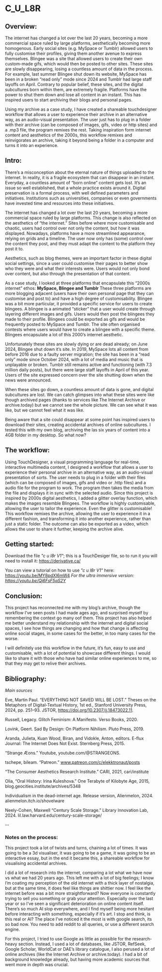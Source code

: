 # C_U_L8R

## Overview:

The internet has changed a lot over the last 20 years, becoming a more commercial space ruled by large platforms, aesthetically becoming more homogenous. 
Early social sites (e.g. MySpace or Tumblr) allowed users to fully customise their profiles, giving them another avenue to express themselves. Blingee was a site that allowed users to create their own custom-made gifs, which would then be posted to other sites. 
These sites are slowly disappearing, losing a countless amount of data in the process. For example, last summer Blingee shut down its website, MySpace has been in a broken “read only” mode since 2024 and Tumblr had large staff layoffs on April. 
Contrary to popular belief, these sites, and the digital subcultures born within them, are extremely fragile. Platforms have the power to shut them down and lose all content in an instant. This has inspired users to start archiving their blogs and personal pages. 

 
Using my archive as a case study, I have created a shareable touchdesigner workflow that allows a user to experience their archive in an alternative way, as an audio-visual presentation. The user just has to plug in a folder with their archive (can be composed of images, gifs, video or http sites) and a .mp3 file, the program remixes the rest. 
Taking inspiration form internet content and aesthetics of the 2000s, this workflow remixes and reinvigorates an archive, taking it beyond being a folder in a computer and turns it into an experience. 

## Intro: 

There’s a misconception about the eternal nature of things uploaded to the internet. In reality, it is a fragile ecosystem that can disappear in an instant. Everyday, a countless amount of “born online” content gets lost. It’s an issue so well established, that a whole practice exists around it. Digital preservation is a formal process, with well defined parameters and initiatives. Institutions such as universities, companies or even governments have invested time and resources into these initiatives. 

The internet has changed a lot over the last 20 years, becoming a more commercial space ruled by large platforms. This change is also reflected on the aesthetics of “the internet.” Sites before where more customisable and chaotic, users had control over not only the content, but how it was displayed. Nowadays, platforms have a more streamlined appearance, relying on grids and a timeline. The user now only has (some) control over the content they post, and they must adapt the content to the platform they post it to. 

Aesthetics, such as blog themes, were an important factor in these digital social settings, since a user could customise their pages to better show who they were and what their interests were.
Users would not only bond over content, but also through the presentation of that content.

As a case study, I looked at three platforms that encapsulate this “2000s internet” ethos: **MySpace, Blingee and Tumblr**
These three platforms are more blogging adjacent (users have their own personal page that they can customise and post to) and have a high degree of customisability. 
Blingee was a bit more particular, it provided a specific service for users to create blingees. A blingee is a animated “sticker” that a user would create through layering different images and gifs. Users would then post the blingees they made to their profile. Blingees could be exported as gifs and would be frequently posted to MySpace and Tumblr. The site often organised contests where users would have to create a blingee with a specific theme. Blingees encapsulate a lot of this 2000’s internet aesthetic. 

Unfortunately these sites are slowly dying or are dead already; on June 2024, Blingee shut down it’s site. In 2019, MySpace lots all content from before 2016 due to a faulty server migration; the site has been in a “read only” mode since October 2024, with a lot of media and music that is unplayable or broken. 
Tumblr still remains active and functioning (with 7.3 million daily posts), but there were large staff layoffs in April of this year. Users of the site expressed concern over the site shutting down when the news were announced. 

When these sites go down, a countless amount of data is gone, and digital subcultures are lost. We can catch glimpses into what these sites were like though archived pages (thanks to services like The Internet Archive or archive.today) but we cannot see the whole picture. We can see what it was like, but we cannot feel what it was like. 

Being aware that a site could disappear at some point has inspired users to download their sites, creating accidental archives of online subcultures. 
I tested this with my own blog, archiving the las six years of content into a 4GB folder in my desktop. So what now? 

## The workflow: 

Using TouchDesigner, a visual programming language for real-time, interactive multimedia content, I designed a workflow that allows a user to experience their personal archive in an alternative way, as an audio-visual presentation of sorts. The user needs to plug in a folder with their files (which can be composed of images, gifs and video or .http files) and a audio file for the program to work. The program then takes the media from the file and displays it in sync with the selected audio. 
Since this project is inspired by 2000s digital aesthetics, I added a glitter overlay function, which makes the images resemble Blingees.
The workflow is highly customisable, allowing the user to tailor the experience. Even the glitter is customisable!
This workflow remixes the archive, allowing the user to experience it in a different fashion, and transforming it into another experience, rather than just a static folder. The outcome can also be exported as a video, which allows the user to share it further, keeping the archive alive. 

## Getting started: 

Download the file _"c u l8r V1"_; this is a TouchDesiger file, so to run it you will need to install it: https://derivative.ca/

You can view a tutorial on how to use _"c u l8r V1"_ here: https://youtu.be/MY8pdXI6mW4
_For the ultra immersive version: https://youtu.be/Qj6FsF5qS2Y_

## Conclusion: 
This project has reconnected me with my blog’s archive, though the workflow I’ve seen posts I had made ages ago, and surprised myself by remembering the context go many oof them. 
This project has also helped me better understand my relationship with the internet and digital social spaces, I see how things are changing and how that change is affecting online social stages, in some cases for the better, in too many cases for the worse. 

I will definitely use this workflow in the future, it’s fun, easy to use and customisable, with a lot of potential to showcase different things. I would like to share it with those who have had similar online experiences to me, so that they may get to relive their archives. 

## Bibliography:

_Main sources_

Eve, Martin Paul. “EVERYTHING NOT SAVED WILL BE LOST.” Theses on the Metaphors of Digital-Textual History, 1st ed., Stanford University Press, 2024, pp. 251–93. JSTOR, https://doi.org/10.2307/jj.18473022.11.

Russell, Legacy. Glitch Feminism: A Manifesto. Verso Books, 2020.

Lovink, Geert. Sad By Design: On Platform Nihilism. Pluto Press, 2019.

Aranda, Julieta, Kuan Wood, Biran, and Vidokle, Anton, editors. E-flux Journal: The Internet Does Not Exist. Sternberg Press, 2015.

“Strange Æons.” Youtube, youtube.com/@STRANGEONS.  

tschepe, bileam. “Patreon.” www.patreon.com/c/elekktronaut/posts

“The Consumer Aesthetics Research Institute.” CARI, 2021, cari/institute

Olia, “Oral History: Irina Kuleshova.” One Terabyte of Kilobyte Age, 2015, blog.geocities.institute/archives/5348

Individualism in the dead-internet age. Release version, Alienmelon, 2024. alienmelon.itch.io/shovelware

Neely-Cohen, Maxwell “Century Scale Storage.” Library Innovation Lab, 2024. lil.law.harvard.edu/century-scale-storage/

--

### Notes on the process: 

This project took a lot of twists and turns, chaining a lot of times. It was going to be a 3d visualiser, it was going to be a game, it was going to be an interactive essay, but in the end it became this, a shareable workflow for visualising accidental archives. 

I did a lot of research into the internet, comparing a lot what we have now vs what we had 20 years ago. This left me with a lot of big feelings; I know I’m coating my perception of the old internet with a thick layer of nostalgia, but at the same time, it does feel like things are shittier now. 
I feel like the internet before was a bit more straightforward? Now everyone is constantly trying to sell you something or grab your attention. 
Especially over the last year or so I’ve seen a significant deterioration on online content itself. There’s so much AI slop everywhere, and I find myself being more hesitant before interacting with something, especially if it’s art. I stop and think, is this real or AI? The place I’ve noticed it the most is with google search, its so bad now. You need to add reddit to all queries, or use a different search engine. 

For this project, I tried to use Google as little as possible for the research-heavy section. Instead, I used a lot of databases, like JSTOR, RefSeek, Google Scholar, WorldCat or DAE’s library catalogue, I also perused a lot of online archives (like the Internet Archive or archive.today). I had a bit of background knowledge already, but having more academic sources that went more in depth was crucial. 
